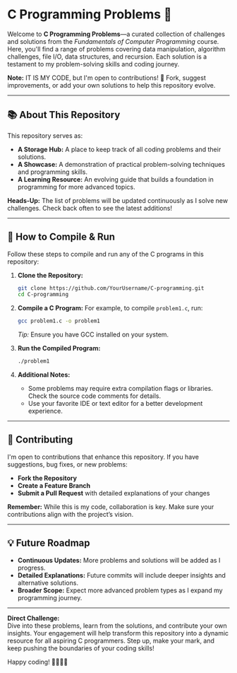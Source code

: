 # C Programming Problems 🎯

Welcome to **C Programming Problems**—a curated collection of challenges and solutions from the *Fundamentals of Computer Programming* course. Here, you'll find a range of problems covering data manipulation, algorithm challenges, file I/O, data structures, and recursion. Each solution is a testament to my problem-solving skills and coding journey.

**Note:** IT IS MY CODE, but I'm open to contributions! 🚀 Fork, suggest improvements, or add your own solutions to help this repository evolve.

---

## 📚 About This Repository

This repository serves as:
- **A Storage Hub:** A place to keep track of all coding problems and their solutions.
- **A Showcase:** A demonstration of practical problem-solving techniques and programming skills.
- **A Learning Resource:** An evolving guide that builds a foundation in programming for more advanced topics.

**Heads-Up:** The list of problems will be updated continuously as I solve new challenges. Check back often to see the latest additions!

---

## 🔧 How to Compile & Run

Follow these steps to compile and run any of the C programs in this repository:

1. **Clone the Repository:**
   ```bash
   git clone https://github.com/YourUsername/C-programming.git
   cd C-programming
   ```

2. **Compile a C Program:**
   For example, to compile `problem1.c`, run:
   ```bash
   gcc problem1.c -o problem1
   ```
   *Tip:* Ensure you have GCC installed on your system.

3. **Run the Compiled Program:**
   ```bash
   ./problem1
   ```

4. **Additional Notes:**
   - Some problems may require extra compilation flags or libraries. Check the source code comments for details.
   - Use your favorite IDE or text editor for a better development experience.

---

## 🤝 Contributing

I'm open to contributions that enhance this repository. If you have suggestions, bug fixes, or new problems:
- **Fork the Repository**
- **Create a Feature Branch**
- **Submit a Pull Request** with detailed explanations of your changes

**Remember:** While this is my code, collaboration is key. Make sure your contributions align with the project’s vision.

---

## 💡 Future Roadmap

- **Continuous Updates:** More problems and solutions will be added as I progress.
- **Detailed Explanations:** Future commits will include deeper insights and alternative solutions.
- **Broader Scope:** Expect more advanced problem types as I expand my programming journey.

---

**Direct Challenge:**  
Dive into these problems, learn from the solutions, and contribute your own insights. Your engagement will help transform this repository into a dynamic resource for all aspiring C programmers. Step up, make your mark, and keep pushing the boundaries of your coding skills!

Happy coding! 👨‍💻👩‍💻